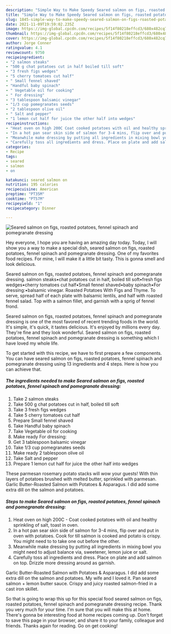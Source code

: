 ```yaml
---
description: "Simple Way to Make Speedy Seared salmon on figs, roasted potatoes, fennel spinach and pomegranate dressing"
title: "Simple Way to Make Speedy Seared salmon on figs, roasted potatoes, fennel spinach and pomegranate dressing"
slug: 1845-simple-way-to-make-speedy-seared-salmon-on-figs-roasted-potatoes-fennel-spinach-and-pomegranate-dressing
date: 2021-11-09T19:59:02.235Z
image: https://img-global.cpcdn.com/recipes/5f14f80218effcd3/680x482cq70/seared-salmon-on-figs-roasted-potatoes-fennel-spinach-and-pomegranate-dressing-recipe-main-photo.jpg
thumbnail: https://img-global.cpcdn.com/recipes/5f14f80218effcd3/680x482cq70/seared-salmon-on-figs-roasted-potatoes-fennel-spinach-and-pomegranate-dressing-recipe-main-photo.jpg
cover: https://img-global.cpcdn.com/recipes/5f14f80218effcd3/680x482cq70/seared-salmon-on-figs-roasted-potatoes-fennel-spinach-and-pomegranate-dressing-recipe-main-photo.jpg
author: Jorge Conner
ratingvalue: 4.1
reviewcount: 9750
recipeingredient:
- "2 salmon steaks"
- "500 g chat potatoes cut in half boiled till soft"
- "3 fresh figs wedges"
- "5 cherry tomatoes cut half"
- " Small fennel shaved"
- "Handful baby spinach"
- " Vegetable oil for cooking"
- " For dressing"
- "3 tablespoon balsamic vinegar"
- "1/3 cup pomegranates seeds"
- "2 tablespoon olive oil"
- " Salt and pepper"
- "1 lemon cut half for juice the other half into wedges"
recipeinstructions:
- "Heat oven on high 200C Coat cooked potatoes with oil and healthy sprinkling of salt, toast in oven."
- "In a hot pan sear skin side of salmon for 3-4 mins, flip over and put in oven with potatoes. Cook for till salmon is cooked and potato is crispy. You might need to to take one out before the other."
- "Meanwhile make dressing by putting all ingredients in mixing bowl you might need to adjust balance via, sweetener, lemon juice or salt."
- "Carefully toss all ingredients and dress. Place on plate and add salmon on top. Drizzle more dressing around as garnish."
categories:
- Recipe
tags:
- seared
- salmon
- on

katakunci: seared salmon on 
nutrition: 195 calories
recipecuisine: American
preptime: "PT35M"
cooktime: "PT57M"
recipeyield: "1"
recipecategory: Dinner

---
```



![Seared salmon on figs, roasted potatoes, fennel spinach and pomegranate dressing](https://img-global.cpcdn.com/recipes/5f14f80218effcd3/680x482cq70/seared-salmon-on-figs-roasted-potatoes-fennel-spinach-and-pomegranate-dressing-recipe-main-photo.jpg)

Hey everyone, I hope you are having an amazing day today. Today, I will show you a way to make a special dish, seared salmon on figs, roasted potatoes, fennel spinach and pomegranate dressing. One of my favorites food recipes. For mine, I will make it a little bit tasty. This is gonna smell and look delicious.

Seared salmon on figs, roasted potatoes, fennel spinach and pomegranate dressing. salmon steaks•chat potatoes cut in half, boiled till soft•fresh figs wedges•cherry tomatoes cut half•Small fennel shaved•baby spinach•For dressing:•balsamic vinegar. Roasted Potatoes With Figs and Thyme. To serve, spread half of each plate with balsamic lentils, and half with roasted fennel salad. Top with a salmon fillet, and garnish with a sprig of fennel frond.

Seared salmon on figs, roasted potatoes, fennel spinach and pomegranate dressing is one of the most favored of recent trending foods in the world. It's simple, it's quick, it tastes delicious. It's enjoyed by millions every day. They're fine and they look wonderful. Seared salmon on figs, roasted potatoes, fennel spinach and pomegranate dressing is something which I have loved my whole life.


To get started with this recipe, we have to first prepare a few components. You can have seared salmon on figs, roasted potatoes, fennel spinach and pomegranate dressing using 13 ingredients and 4 steps. Here is how you can achieve that.

<!--inarticleads1-->

##### The ingredients needed to make Seared salmon on figs, roasted potatoes, fennel spinach and pomegranate dressing:

1. Take 2 salmon steaks
1. Take 500 g chat potatoes cut in half, boiled till soft
1. Take 3 fresh figs wedges
1. Take 5 cherry tomatoes cut half
1. Prepare  Small fennel shaved
1. Take Handful baby spinach
1. Take  Vegetable oil for cooking
1. Make ready  For dressing:
1. Get 3 tablespoon balsamic vinegar
1. Take 1/3 cup pomegranates seeds
1. Make ready 2 tablespoon olive oil
1. Take  Salt and pepper
1. Prepare 1 lemon cut half for juice the other half into wedges


These parmesan rosemary potato stacks will wow your guests! With thin layers of potatoes brushed with melted butter, sprinkled with parmesan. Garlic Butter-Roasted Salmon with Potatoes &amp; Asparagus. I did add some extra dill on the salmon and potatoes. 

<!--inarticleads2-->

##### Steps to make Seared salmon on figs, roasted potatoes, fennel spinach and pomegranate dressing:

1. Heat oven on high 200C - Coat cooked potatoes with oil and healthy sprinkling of salt, toast in oven.
1. In a hot pan sear skin side of salmon for 3-4 mins, flip over and put in oven with potatoes. Cook for till salmon is cooked and potato is crispy. You might need to to take one out before the other.
1. Meanwhile make dressing by putting all ingredients in mixing bowl you might need to adjust balance via, sweetener, lemon juice or salt.
1. Carefully toss all ingredients and dress. Place on plate and add salmon on top. Drizzle more dressing around as garnish.


Garlic Butter-Roasted Salmon with Potatoes &amp; Asparagus. I did add some extra dill on the salmon and potatoes. My wife and I loved it. Pan seared salmon + lemon butter sauce. Crispy and juicy roasted salmon-fried in a cast iron skillet. 

So that is going to wrap this up for this special food seared salmon on figs, roasted potatoes, fennel spinach and pomegranate dressing recipe. Thank you very much for your time. I'm sure that you will make this at home. There's gonna be interesting food at home recipes coming up. Don't forget to save this page in your browser, and share it to your family, colleague and friends. Thanks again for reading. Go on get cooking!
